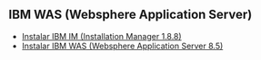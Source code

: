 ## IBM WAS (Websphere Application Server)

* [Instalar IBM IM (Installation Manager 1.8.8)](guia/instalaribmim.rst) 
* [Instalar IBM WAS (Websphere Application Server 8.5)](guia/instalaribmwas.rst) 




